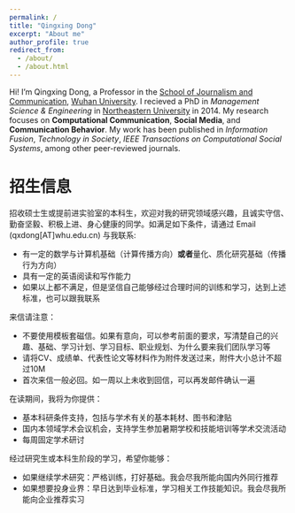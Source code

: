 ```yaml
---
permalink: /
title: "Qingxing Dong"
excerpt: "About me"
author_profile: true
redirect_from: 
  - /about/
  - /about.html
---
```

Hi! I’m Qingxing Dong, a Professor in the [School of Journalism and Communication](http://journal.whu.edu.cn/en/index), [Wuhan University](https://en.whu.edu.cn/). I recieved a PhD in *Management Science & Engineering* in [Northeastern University](http://english.neu.edu.cn/) in 2014. My research focuses on **Computational Communication**, **Social Media**, and **Communication Behavior**. My work has been published in *Information Fusion*, *Technology in Society*, *IEEE Transactions on Computational Social Systems*,  among other peer-reviewed journals.  

# 招生信息

 招收硕士生或提前进实验室的本科生，欢迎对我的研究领域感兴趣，且诚实守信、勤奋坚毅、积极上进、身心健康的同学。如满足如下条件，请通过 Email (qxdong[AT]whu.edu.cn) 与我联系:
- 有一定的数学与计算机基础（计算传播方向）**或者**量化、质化研究基础（传播行为方向）
- 具有一定的英语阅读和写作能力
- 如果以上都不满足，但是坚信自己能够经过合理时间的训练和学习，达到上述标准，也可以跟我联系
  
来信请注意：
- 不要使用模板套磁信。如果有意向，可以参考前面的要求，写清楚自己的兴趣、基础、学习计划、学习目标、职业规划、为什么要来我们团队学习等
- 请将CV、成绩单、代表性论文等材料作为附件发送过来，附件大小总计不超过10M
- 首次来信一般必回。如一周以上未收到回信，可以再发邮件确认一遍
  
在读期间，我将为你提供：
- 基本科研条件支持，包括与学术有关的基本耗材、图书和津贴
- 国内本领域学术会议机会，支持学生参加暑期学校和技能培训等学术交流活动
- 每周固定学术研讨

经过研究生或本科生阶段的学习，希望你能够：
- 如果继续学术研究：严格训练，打好基础。我会尽我所能向国内外同行推荐
- 如果想要投身业界：早日达到毕业标准，学习相关工作技能知识。我会尽我所能向企业推荐实习 


